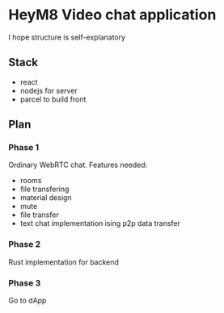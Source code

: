 # HeyM8 Video chat application
I hope structure is self-explanatory

## Stack
- react
- nodejs for server
- parcel to build front

## Plan
### Phase 1 
Ordinary WebRTC chat. Features needed:
- rooms
- file transfering
- material design
- mute 
- file transfer
- text chat implementation ising p2p data transfer

### Phase 2 
 Rust implementation for backend

### Phase 3 
 Go to dApp
